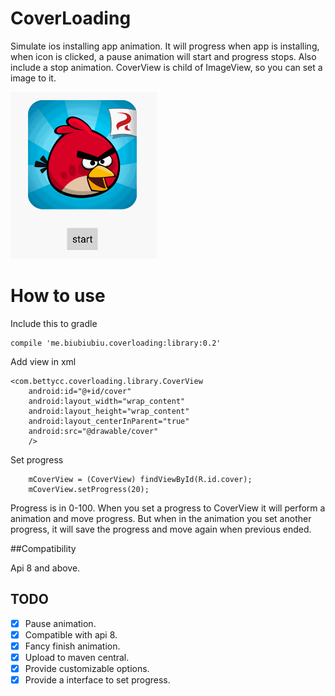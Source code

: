 CoverLoading
============

Simulate ios installing app animation. It will progress when app is installing, when icon is clicked, a pause animation will start and progress stops. Also include a stop animation. CoverView is child of ImageView, so you can set a image to it.

![](./slide2.gif)

How to use
==========

Include this to gradle

    compile 'me.biubiubiu.coverloading:library:0.2'

Add view in xml

    <com.bettycc.coverloading.library.CoverView
        android:id="@+id/cover"
        android:layout_width="wrap_content"
        android:layout_height="wrap_content"
        android:layout_centerInParent="true"
        android:src="@drawable/cover"
        />


Set progress

        mCoverView = (CoverView) findViewById(R.id.cover);
        mCoverView.setProgress(20);

Progress is in 0-100. When you set a progress to CoverView it will perform a animation and move progress. But when in the animation you set another progress, it will save the progress and move again when previous ended.

##Compatibility

Api 8 and above.
 
## TODO

* [x] Pause animation.
* [x] Compatible with api 8.
* [x] Fancy finish animation.
* [x] Upload to maven central.
* [x] Provide customizable options.
* [x] Provide a interface to set progress.
